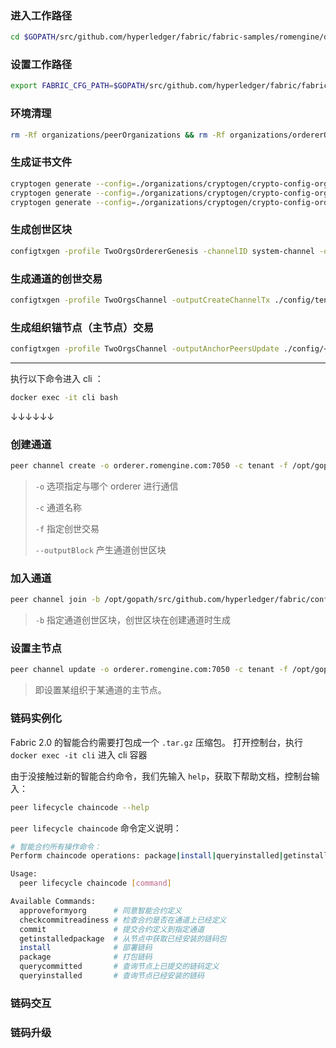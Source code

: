### 进入工作路径

```bash
cd $GOPATH/src/github.com/hyperledger/fabric/fabric-samples/romengine/deploy
```

### 设置工作路径

```bash
export FABRIC_CFG_PATH=$GOPATH/src/github.com/hyperledger/fabric/fabric-samples/romengine/deploy/configtx
```

### 环境清理

```bash
rm -Rf organizations/peerOrganizations && rm -Rf organizations/ordererOrganizations
```

### 生成证书文件

```bash
cryptogen generate --config=./organizations/cryptogen/crypto-config-org1.yaml --output="organizations"
cryptogen generate --config=./organizations/cryptogen/crypto-config-org2.yaml --output="organizations"
cryptogen generate --config=./organizations/cryptogen/crypto-config-orderer.yaml --output="organizations"
```

### 生成创世区块

```bash
configtxgen -profile TwoOrgsOrdererGenesis -channelID system-channel -outputBlock ./config/genesis.block
```

### 生成通道的创世交易

```bash
configtxgen -profile TwoOrgsChannel -outputCreateChannelTx ./config/tenant.tx -channelID tenant
```

### 生成组织锚节点（主节点）交易

```bash
configtxgen -profile TwoOrgsChannel -outputAnchorPeersUpdate ./config/<组织MSP>anchors.tx -channelID tenant -asOrg <组织MSP>
```



---

执行以下命令进入 cli ：

```bash
docker exec -it cli bash
```

↓↓↓↓↓↓

### 创建通道

```bash
peer channel create -o orderer.romengine.com:7050 -c tenant -f /opt/gopath/src/github.com/hyperledger/fabric/config/tenant.tx --tls true --cafile /opt/gopath/src/github.com/hyperledger/fabric/peer/crypto/ordererOrganizations/romengine.com/orderers/orderer.romengine.com/msp/tlscacerts/tlsca.romengine.com-cert.pem --outputBlock /opt/gopath/src/github.com/hyperledger/fabric/config/tenant.block
```

> `-o` 选项指定与哪个 orderer 进行通信
>
> `-c` 通道名称
>
> `-f` 指定创世交易
>
> `--outputBlock` 产生通道创世区块



### 加入通道

```bash
peer channel join -b /opt/gopath/src/github.com/hyperledger/fabric/config/tenant.block
```

> `-b` 指定通道创世区块，创世区块在创建通道时生成

### 设置主节点

```bash
peer channel update -o orderer.romengine.com:7050 -c tenant -f /opt/gopath/src/github.com/hyperledger/fabric/config/Org1MSPanchors.tx --tls true --cafile /opt/gopath/src/github.com/hyperledger/fabric/peer/crypto/ordererOrganizations/romengine.com/orderers/orderer.romengine.com/msp/tlscacerts/tlsca.romengine.com-cert.pem
```

> 即设置某组织于某通道的主节点。

### 链码实例化

Fabric 2.0 的智能合约需要打包成一个 `.tar.gz` 压缩包。
打开控制台，执行 `docker exec -it cli` 进入 cli 容器

由于没接触过新的智能合约命令，我们先输入 `help`，获取下帮助文档，控制台输入：

```bash
peer lifecycle chaincode --help
```

`peer lifecycle chaincode` 命令定义说明：

```bash
# 智能合约所有操作命令：
Perform chaincode operations: package|install|queryinstalled|getinstalledpackage|approveformyorg|checkcommitreadiness|commit|querycommitted

Usage:
  peer lifecycle chaincode [command]

Available Commands:
  approveformyorg      # 同意智能合约定义
  checkcommitreadiness # 检查合约是否在通道上已经定义
  commit               # 提交合约定义到指定通道
  getinstalledpackage  # 从节点中获取已经安装的链码包
  install              # 部署链码
  package              # 打包链码
  querycommitted       # 查询节点上已提交的链码定义
  queryinstalled       # 查询节点已经安装的链码
```



### 链码交互

### 链码升级